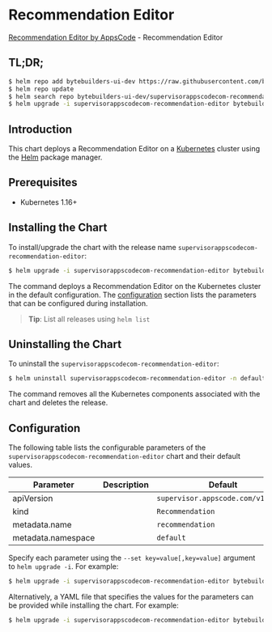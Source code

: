 # Recommendation Editor

[Recommendation Editor by AppsCode](https://byte.builders) - Recommendation Editor

## TL;DR;

```bash
$ helm repo add bytebuilders-ui-dev https://raw.githubusercontent.com/bytebuilders/ui-wizards/
$ helm repo update
$ helm search repo bytebuilders-ui-dev/supervisorappscodecom-recommendation-editor --version=v0.4.17
$ helm upgrade -i supervisorappscodecom-recommendation-editor bytebuilders-ui-dev/supervisorappscodecom-recommendation-editor -n default --create-namespace --version=v0.4.17
```

## Introduction

This chart deploys a Recommendation Editor on a [Kubernetes](http://kubernetes.io) cluster using the [Helm](https://helm.sh) package manager.

## Prerequisites

- Kubernetes 1.16+

## Installing the Chart

To install/upgrade the chart with the release name `supervisorappscodecom-recommendation-editor`:

```bash
$ helm upgrade -i supervisorappscodecom-recommendation-editor bytebuilders-ui-dev/supervisorappscodecom-recommendation-editor -n default --create-namespace --version=v0.4.17
```

The command deploys a Recommendation Editor on the Kubernetes cluster in the default configuration. The [configuration](#configuration) section lists the parameters that can be configured during installation.

> **Tip**: List all releases using `helm list`

## Uninstalling the Chart

To uninstall the `supervisorappscodecom-recommendation-editor`:

```bash
$ helm uninstall supervisorappscodecom-recommendation-editor -n default
```

The command removes all the Kubernetes components associated with the chart and deletes the release.

## Configuration

The following table lists the configurable parameters of the `supervisorappscodecom-recommendation-editor` chart and their default values.

|     Parameter      | Description |                    Default                    |
|--------------------|-------------|-----------------------------------------------|
| apiVersion         |             | <code>supervisor.appscode.com/v1alpha1</code> |
| kind               |             | <code>Recommendation</code>                   |
| metadata.name      |             | <code>recommendation</code>                   |
| metadata.namespace |             | <code>default</code>                          |


Specify each parameter using the `--set key=value[,key=value]` argument to `helm upgrade -i`. For example:

```bash
$ helm upgrade -i supervisorappscodecom-recommendation-editor bytebuilders-ui-dev/supervisorappscodecom-recommendation-editor -n default --create-namespace --version=v0.4.17 --set apiVersion=supervisor.appscode.com/v1alpha1
```

Alternatively, a YAML file that specifies the values for the parameters can be provided while
installing the chart. For example:

```bash
$ helm upgrade -i supervisorappscodecom-recommendation-editor bytebuilders-ui-dev/supervisorappscodecom-recommendation-editor -n default --create-namespace --version=v0.4.17 --values values.yaml
```
